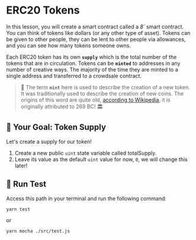 # ERC20 Tokens

In this lesson, you will create a smart contract called a *8`* smart contract. You can think of tokens like dollars (or any other type of asset). Tokens can be given to other people, they can be lent to other people via allowances, and you can see how many tokens someone owns.

Each ERC20 token has its own **`supply`** which is the total number of the tokens that are in circulation. Tokens can be **`minted`** to addresses in any number of creative ways. The majority of the time they are minted to a single address and transferred to a crowdsale contract.

> 📖 The term **`mint`** here is used to describe the creation of a new token. It was traditionally used to describe the creation of new coins. The origins of this word are quite old, [according to Wikipedia](https://en.wikipedia.org/wiki/Mint_(facility)), it is originally attributed to 269 BC! 🏛️

## 🏁 Your Goal: Token Supply

Let's create a supply for our token!

1. Create a new public `uint` state variable called totalSupply.
2. Leave its value as the default `uint` value for now, `0`, we will change this later!

## 🧪 Run Test

Access this path in your terminal and run the following command:

```bash
yarn test
```

or

```bash
yarn mocha ./src/test.js
```